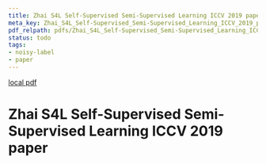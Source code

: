 ```yaml
---
title: Zhai S4L Self-Supervised Semi-Supervised Learning ICCV 2019 paper
meta_key: Zhai_S4L_Self-Supervised_Semi-Supervised_Learning_ICCV_2019_paper
pdf_relpath: pdfs/Zhai_S4L_Self-Supervised_Semi-Supervised_Learning_ICCV_2019_paper.pdf
status: todo
tags:
- noisy-label
- paper
---
```


[local pdf](../../../pdfs/Zhai_S4L_Self-Supervised_Semi-Supervised_Learning_ICCV_2019_paper.pdf)

# Zhai S4L Self-Supervised Semi-Supervised Learning ICCV 2019 paper
